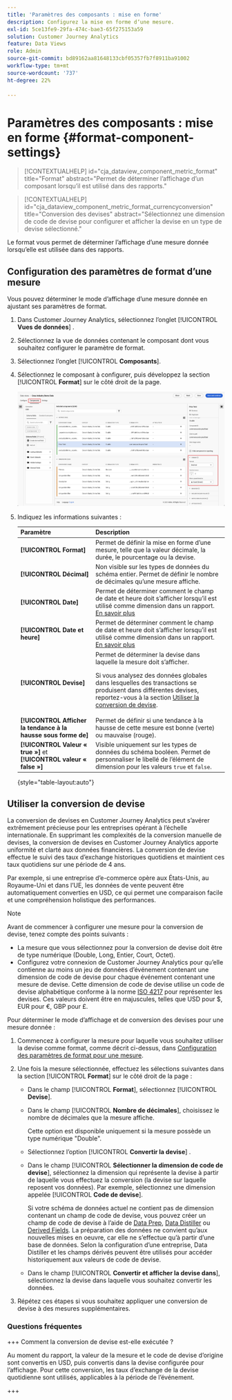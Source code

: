 ```yaml
---
title: 'Paramètres des composants : mise en forme'
description: Configurez la mise en forme dʼune mesure.
exl-id: 5ce13fe9-29fa-474c-bae3-65f275153a59
solution: Customer Journey Analytics
feature: Data Views
role: Admin
source-git-commit: bd89162aa81648133cbf05357fb7f8911ba91002
workflow-type: tm+mt
source-wordcount: '737'
ht-degree: 22%

---
```


# Paramètres des composants : mise en forme {#format-component-settings}

<!-- markdownlint-disable MD034 -->

>[!CONTEXTUALHELP]
>id="cja_dataview_component_metric_format"
>title="Format"
>abstract="Permet de déterminer l’affichage d’un composant lorsqu’il est utilisé dans des rapports."

<!-- markdownlint-enable MD034 -->

<!-- markdownlint-disable MD034 -->

>[!CONTEXTUALHELP]
>id="cja_dataview_component_metric_format_currencyconversion"
>title="Conversion des devises"
>abstract="Sélectionnez une dimension de code de devise pour configurer et afficher la devise en un type de devise sélectionné."

<!-- markdownlint-enable MD034 -->



Le format vous permet de déterminer l’affichage d’une mesure donnée lorsqu’elle est utilisée dans des rapports.

## Configuration des paramètres de format d’une mesure

Vous pouvez déterminer le mode d’affichage d’une mesure donnée en ajustant ses paramètres de format.

1. Dans Customer Journey Analytics, sélectionnez l’onglet [!UICONTROL **Vues de données**] .

1. Sélectionnez la vue de données contenant le composant dont vous souhaitez configurer le paramètre de format.

1. Sélectionnez l’onglet [!UICONTROL **Composants**].

1. Sélectionnez le composant à configurer, puis développez la section [!UICONTROL **Format**] sur le côté droit de la page.

   ![Paramètres de mise en forme](../assets/format-settings.png)

1. Indiquez les informations suivantes :

   | Paramètre | Description |
   | --- | --- |
   | **[!UICONTROL Format]** | Permet de définir la mise en forme dʼune mesure, telle que la valeur décimale, la durée, le pourcentage ou la devise. |
   | **[!UICONTROL Décimal]** | Non visible sur les types de données du schéma entier. Permet de définir le nombre de décimales quʼune mesure affiche. |
   | **[!UICONTROL Date]** | Permet de déterminer comment le champ de date et heure doit s’afficher lorsqu’il est utilisé comme dimension dans un rapport. [En savoir plus](../../use-cases/data-views/data-views-usecases.md#date-and-date-time-use-cases) |
   | **[!UICONTROL Date et heure]** | Permet de déterminer comment le champ de date et heure doit s’afficher lorsqu’il est utilisé comme dimension dans un rapport. [En savoir plus](../../use-cases/data-views/data-views-usecases.md#date-and-date-time-use-cases) |
   | **[!UICONTROL Devise]** | Permet de déterminer la devise dans laquelle la mesure doit s’afficher. <p>Si vous analysez des données globales dans lesquelles des transactions se produisent dans différentes devises, reportez-vous à la section [Utiliser la conversion de devise](#use-currency-conversion).</p> |
   | **[!UICONTROL Afficher la tendance à la hausse sous forme de]** | Permet de définir si une tendance à la hausse de cette mesure est bonne (verte) ou mauvaise (rouge). |
   | **[!UICONTROL Valeur « true »]** et **[!UICONTROL valeur « false »]** | Visible uniquement sur les types de données du schéma booléen. Permet de personnaliser le libellé de lʼélément de dimension pour les valeurs `true` et `false`. |

   {style="table-layout:auto"}

## Utiliser la conversion de devise

La conversion de devises en Customer Journey Analytics peut s’avérer extrêmement précieuse pour les entreprises opérant à l’échelle internationale. En supprimant les complexités de la conversion manuelle de devises, la conversion de devises en Customer Journey Analytics apporte uniformité et clarté aux données financières. La conversion de devise effectue le suivi des taux d’exchange historiques quotidiens et maintient ces taux quotidiens sur une période de 4 ans.

Par exemple, si une entreprise d’e-commerce opère aux États-Unis, au Royaume-Uni et dans l’UE, les données de vente peuvent être automatiquement converties en USD, ce qui permet une comparaison facile et une compréhension holistique des performances.

>[!NOTE]
>
>Avant de commencer à configurer une mesure pour la conversion de devise, tenez compte des points suivants :
>
>* La mesure que vous sélectionnez pour la conversion de devise doit être de type numérique (Double, Long, Entier, Court, Octet).
>* Configurez votre connexion de Customer Journey Analytics pour qu’elle contienne au moins un jeu de données d’événement contenant une dimension de code de devise pour chaque événement contenant une mesure de devise. Cette dimension de code de devise utilise un code de devise alphabétique conforme à la norme [ISO 4217](https://www.iso.org/iso-4217-currency-codes.html) pour représenter les devises. Ces valeurs doivent être en majuscules, telles que USD pour $, EUR pour €, GBP pour £.

Pour déterminer le mode d’affichage et de conversion des devises pour une mesure donnée :

1. Commencez à configurer la mesure pour laquelle vous souhaitez utiliser la devise comme format, comme décrit ci-dessus, dans [Configuration des paramètres de format pour une mesure](#configure-format-settings-for-a-metric).

1. Une fois la mesure sélectionnée, effectuez les sélections suivantes dans la section [!UICONTROL **Format**] sur le côté droit de la page :

   * Dans le champ [!UICONTROL **Format**], sélectionnez [!UICONTROL **Devise**].

   * Dans le champ [!UICONTROL **Nombre de décimales**], choisissez le nombre de décimales que la mesure affiche.

     Cette option est disponible uniquement si la mesure possède un type numérique &quot;Double&quot;.

   * Sélectionnez l’option [!UICONTROL **Convertir la devise**] .

   * Dans le champ [!UICONTROL **Sélectionner la dimension de code de devise**], sélectionnez la dimension qui représente la devise à partir de laquelle vous effectuez la conversion (la devise sur laquelle reposent vos données). Par exemple, sélectionnez une dimension appelée [!UICONTROL **Code de devise**].

     Si votre schéma de données actuel ne contient pas de dimension contenant un champ de code de devise, vous pouvez créer un champ de code de devise à l’aide de [Data Prep](https://experienceleague.adobe.com/docs/experience-platform/data-prep/home.html), [Data Distiller](https://experienceleague.adobe.com/docs/experience-platform/query/data-distiller/overview.html) ou [Derived Fields](/help/data-views/derived-fields/derived-fields.md). La préparation des données ne convient qu’aux nouvelles mises en oeuvre, car elle ne s’effectue qu’à partir d’une base de données. Selon la configuration d’une entreprise, Data Distiller et les champs dérivés peuvent être utilisés pour accéder historiquement aux valeurs de code de devise.

   * Dans le champ [!UICONTROL **Convertir et afficher la devise dans**], sélectionnez la devise dans laquelle vous souhaitez convertir les données.

1. Répétez ces étapes si vous souhaitez appliquer une conversion de devise à des mesures supplémentaires.



### Questions fréquentes 

+++ Comment la conversion de devise est-elle exécutée ?

Au moment du rapport, la valeur de la mesure et le code de devise d’origine sont convertis en USD, puis convertis dans la devise configurée pour l’affichage. Pour cette conversion, les taux d’exchange de la devise quotidienne sont utilisés, applicables à la période de l’événement.

+++

